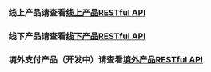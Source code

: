 ### 线上产品请查看[线上产品RESTful API](online/README.md)

### 线下产品请查看[线下产品RESTful API](offline/README.md)

### 境外支付产品（开发中）请查看[境外产品RESTful API](international/README.md)